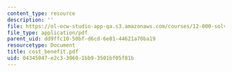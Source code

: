 ```yaml
---
content_type: resource
description: ''
file: https://ol-ocw-studio-app-qa.s3.amazonaws.com/courses/12-000-solving-complex-problems-fall-2003/04345047e2c330601bb93501bf05f81b_cost_benefit.pdf
file_type: application/pdf
parent_uid: dd9ffc10-50bf-d6cd-6e01-44621a70ba19
resourcetype: Document
title: cost_benefit.pdf
uid: 04345047-e2c3-3060-1bb9-3501bf05f81b
---
```

